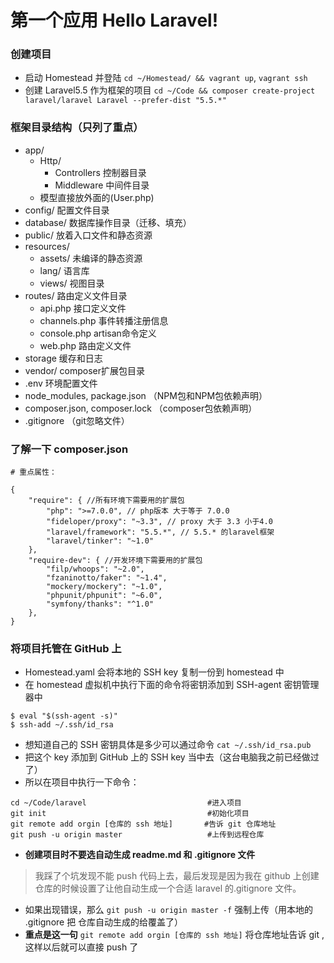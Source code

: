# 第一个应用 Hello Laravel!

### 创建项目
* 启动 Homestead 并登陆 `cd ~/Homestead/ && vagrant up`, `vagrant ssh`
* 创建 Laravel5.5 作为框架的项目 `cd ~/Code && composer create-project laravel/laravel Laravel --prefer-dist "5.5.*"`

### 框架目录结构（只列了重点）
* app/
    * Http/
        * Controllers 控制器目录
        * Middleware 中间件目录
    * 模型直接放外面的(User.php)
* config/ 配置文件目录
* database/ 数据库操作目录（迁移、填充）
* public/ 放着入口文件和静态资源
* resources/
    * assets/ 未编译的静态资源
    * lang/ 语言库
    * views/ 视图目录
* routes/ 路由定义文件目录
    * api.php 接口定义文件
    * channels.php 事件转播注册信息
    * console.php artisan命令定义
    * web.php 路由定义文件
* storage 缓存和日志
* vendor/ composer扩展包目录
* .env 环境配置文件
* node_modules, package.json （NPM包和NPM包依赖声明）
* composer.json, composer.lock （composer包依赖声明） 
* .gitignore （git忽略文件）

### 了解一下 composer.json
```
# 重点属性：

{
    "require": { //所有环境下需要用的扩展包
        "php": ">=7.0.0", // php版本 大于等于 7.0.0 
        "fideloper/proxy": "~3.3", // proxy 大于 3.3 小于4.0
        "laravel/framework": "5.5.*", // 5.5.* 的laravel框架
        "laravel/tinker": "~1.0" 
    },
    "require-dev": { //开发环境下需要用的扩展包
        "filp/whoops": "~2.0",
        "fzaninotto/faker": "~1.4",
        "mockery/mockery": "~1.0",
        "phpunit/phpunit": "~6.0",
        "symfony/thanks": "^1.0"
    },
}
```

### 将项目托管在 GitHub 上
* Homestead.yaml 会将本地的 SSH key 复制一份到 homestead 中
* 在 homestead 虚拟机中执行下面的命令将密钥添加到 SSH-agent 密钥管理器中
```
$ eval "$(ssh-agent -s)"
$ ssh-add ~/.ssh/id_rsa
```
* 想知道自己的 SSH 密钥具体是多少可以通过命令 `cat ~/.ssh/id_rsa.pub`
* 把这个 key 添加到 GitHub 上的 SSH key 当中去（这台电脑我之前已经做过了）
* 所以在项目中执行一下命令：
```
cd ~/Code/laravel                           #进入项目
git init                                    #初始化项目
git remote add orgin [仓库的 ssh 地址]       #告诉 git 仓库地址
git push -u origin master                   #上传到远程仓库
```
* **创建项目时不要选自动生成 readme.md 和 .gitignore 文件**
> 我踩了个坑发现不能 push 代码上去，最后发现是因为我在 github 上创建仓库的时候设置了让他自动生成一个合适 laravel 的.gitignore 文件。
* 如果出现错误，那么 `git push -u origin master -f` 强制上传（用本地的 .gitignore 把 仓库自动生成的给覆盖了）
* **重点是这一句** `git remote add orgin [仓库的 ssh 地址]` 将仓库地址告诉 git ,这样以后就可以直接 push 了